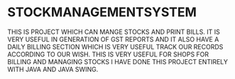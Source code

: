 # STOCKMANAGEMENTSYSTEM
THIS IS PROJECT WHICH CAN MANGE STOCKS AND PRINT BILLS. IT IS VERY USEFUL IN GENERATION OF GST REPORTS AND IT ALSO HAVE A DAILY BILLING SECTION WHICH IS VERY USEFUL TRACK OUR RECORDS ACCORDING TO OUR WISH.
THIS IS VERY USEFUL FOR SHOPS FOR BILLING AND MANAGING STOCKS
I HAVE DONE THIS PROJECT ENTIRELY WITH JAVA AND JAVA SWING.


